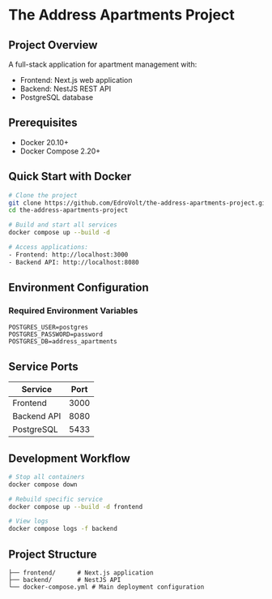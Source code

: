 # The Address Apartments Project

## Project Overview
A full-stack application for apartment management with:
- Frontend: Next.js web application
- Backend: NestJS REST API
- PostgreSQL database

## Prerequisites
- Docker 20.10+
- Docker Compose 2.20+

## Quick Start with Docker
```bash
# Clone the project
git clone https://github.com/EdroVolt/the-address-apartments-project.git
cd the-address-apartments-project

# Build and start all services
docker compose up --build -d

# Access applications:
- Frontend: http://localhost:3000
- Backend API: http://localhost:8080
```

## Environment Configuration
### Required Environment Variables
```
POSTGRES_USER=postgres
POSTGRES_PASSWORD=password
POSTGRES_DB=address_apartments
```

## Service Ports
| Service      | Port |
|--------------|------|
| Frontend     | 3000 |
| Backend API  | 8080 |
| PostgreSQL   | 5433 |

## Development Workflow
```bash
# Stop all containers
docker compose down

# Rebuild specific service
docker compose up --build -d frontend

# View logs
docker compose logs -f backend
```

## Project Structure
```
├── frontend/      # Next.js application
├── backend/       # NestJS API
└── docker-compose.yml # Main deployment configuration
```
